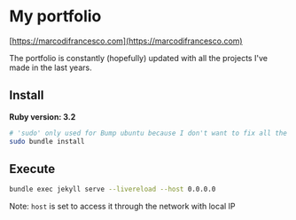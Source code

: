 # My portfolio
[https://marcodifrancesco.com](https://marcodifrancesco.com)

The portfolio is constantly (hopefully) updated with all the projects I've made in the last years.

## Install

**Ruby version: 3.2**

```bash
# 'sudo' only used for Bump ubuntu because I don't want to fix all the caching related permission problems
sudo bundle install
```

## Execute

```bash
bundle exec jekyll serve --livereload --host 0.0.0.0
```

Note: `host` is set to access it through the network with local IP
